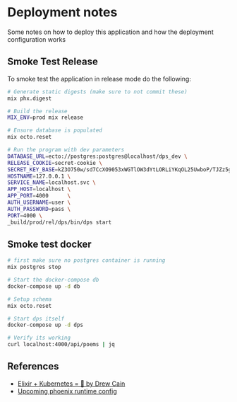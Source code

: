 # Deployment notes
Some notes on how to deploy this application and how the deployment configuration works

## Smoke Test Release
To smoke test the application in release mode do the following:

```bash
# Generate static digests (make sure to not commit these)
mix phx.digest

# Build the release
MIX_ENV=prod mix release

# Ensure database is populated
mix ecto.reset

# Run the program with dev parameters
DATABASE_URL=ecto://postgres:postgres@localhost/dps_dev \
RELEASE_COOKIE=secret-cookie \
SECRET_KEY_BASE=kZ3O750w/sd7CcXO9053xWGTlOW3dYtLORLiYKqOL25UwboP/TJZz5g+YhOVLzOy \
HOSTNAME=127.0.0.1 \
SERVICE_NAME=localhost.svc \
APP_HOST=localhost \
APP_PORT=4000      \
AUTH_USERNAME=user \
AUTH_PASSWORD=pass \
PORT=4000 \
_build/prod/rel/dps/bin/dps start
```

## Smoke test docker
```bash
# first make sure no postgres container is running
mix postgres stop

# Start the docker-compose db
docker-compose up -d db

# Setup schema
mix ecto.reset

# Start dps itself
docker-compose up -d dps

# Verify its working
curl localhost:4000/api/poems | jq
```

## References
* [Elixir + Kubernetes = 💜 by Drew Cain](https://medium.com/@groksrc/elixir-plus-kubernetes-part-1-80129eab14f0)
* [Upcoming phoenix runtime config](https://github.com/phoenixframework/phoenix/pull/4040)
